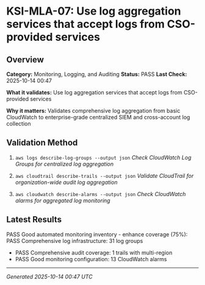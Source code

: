 # KSI-MLA-07: Use log aggregation services that accept logs from CSO-provided services

## Overview

**Category:** Monitoring, Logging, and Auditing
**Status:** PASS
**Last Check:** 2025-10-14 00:47

**What it validates:** Use log aggregation services that accept logs from CSO-provided services

**Why it matters:** Validates comprehensive log aggregation from basic CloudWatch to enterprise-grade centralized SIEM and cross-account log collection

## Validation Method

1. `aws logs describe-log-groups --output json`
   *Check CloudWatch Log Groups for centralized log aggregation*

2. `aws cloudtrail describe-trails --output json`
   *Validate CloudTrail for organization-wide audit log aggregation*

3. `aws cloudwatch describe-alarms --output json`
   *Check CloudWatch alarms for aggregated log monitoring*

## Latest Results

PASS Good automated monitoring inventory - enhance coverage (75%): PASS Comprehensive log infrastructure: 31 log groups
- PASS Comprehensive audit coverage: 1 trails with multi-region
- PASS Good monitoring configuration: 13 CloudWatch alarms

---
*Generated 2025-10-14 00:47 UTC*